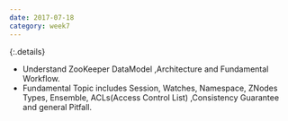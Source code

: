 ```yaml
---
date: 2017-07-18
category: week7
---
```

{:.details}
- Understand ZooKeeper DataModel ,Architecture and Fundamental Workflow.
- Fundamental Topic includes Session, Watches, Namespace, ZNodes Types, Ensemble, ACLs(Access Control List) ,Consistency Guarantee and general Pitfall.
